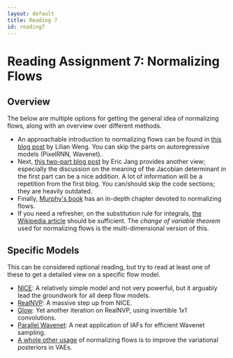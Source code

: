 ```yaml
---
layout: default
title: Reading 7
id: reading7
---
```



# Reading Assignment 7: Normalizing Flows

## Overview

The below are multiple options for getting the general idea of normalizing flows,
along with an overview over different methods.

- An approachable introduction to normalizing flows can be found in 
[this blog post](https://lilianweng.github.io/posts/2018-10-13-flow-models/) by
Lilian Weng. You can skip the parts on autoregressive models (PixelRNN, Wavenet).
- Next, [this two-part blog post](https://blog.evjang.com/2018/01/nf1.html) by
Eric Jang provides another view; especially the discussion on the meaning
of the Jacobian determinant in the first part can be a nice addition. A lot of
information will be a repetition from the first blog. You can/should skip the
code sections; they are heavily outdated.
- Finally, [Murphy's book](https://probml.github.io/pml-book/book2.html) has an
in-depth chapter devoted to normalizing flows.
- If you need a refresher, on the substitution rule for integrals,
[the Wikipedia article](https://en.wikipedia.org/wiki/Integration_by_substitution)
should be sufficient. The _change of variable theorem_ used for normalizing flows
is the multi-dimensional version of this.

## Specific Models

This can be considered optional reading, but try to read at least one of these to
get a detailed view on a specific flow model.

- [NICE](https://arxiv.org/pdf/1410.8516.pdf): A relatively simple model and not very
powerful, but it arguably lead the groundwork for all deep flow models.
- [RealNVP](https://arxiv.org/pdf/1605.08803.pdf): A massive step up from NICE.
- [Glow](https://arxiv.org/pdf/1807.03039.pdf): Yet another iteration on RealNVP,
using invertible 1x1 convolutions.
- [Parallel Wavenet](https://arxiv.org/pdf/1711.10433.pdf): A neat application of
IAFs for efficient Wavenet sampling.
- [A whole other usage](https://arxiv.org/pdf/1606.04934.pdf) 
of normalizing flows is to improve the variational posteriors in VAEs.
